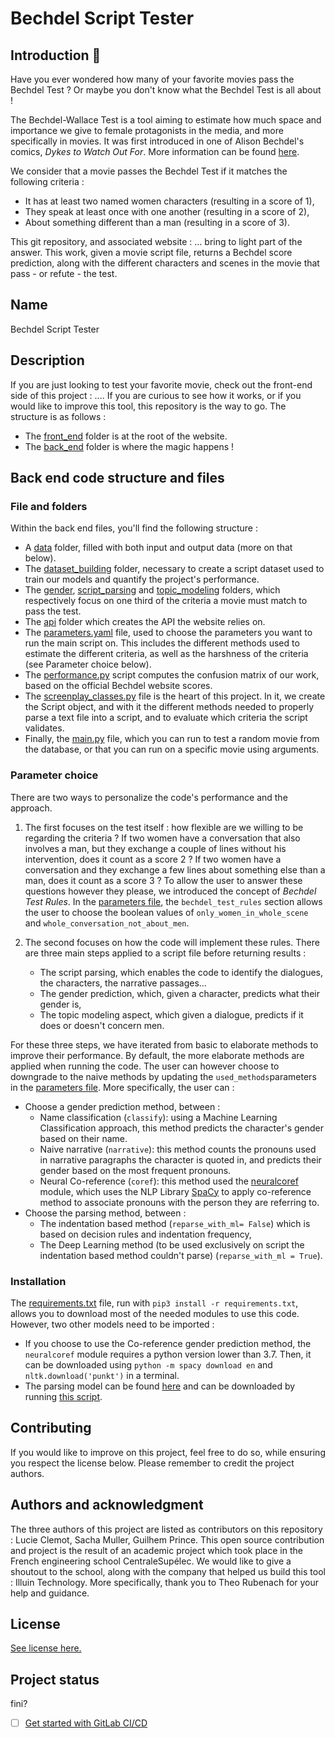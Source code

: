 # Bechdel Script Tester

## Introduction :wave:
Have you ever wondered how many of your favorite movies pass the Bechdel Test ? Or maybe you don't know what the Bechdel Test is all about !

The Bechdel-Wallace Test is a tool aiming to estimate how much space and importance we give to female protagonists in the media, and more specifically in movies. It was first introduced in one of Alison Bechdel's comics, *Dykes to Watch Out For*. More information can be found [here](https://bechdeltest.com).

We consider that a movie passes the Bechdel Test if it matches the following criteria :
- It has at least two named women characters (resulting in a score of 1),
- They speak at least once with one another (resulting in a score of 2),
- About something different than a man (resulting in a score of 3).

This git repository, and associated website : ... bring to light part of the answer. This work, given a movie script file, returns a Bechdel score prediction, along with the different characters and scenes in the movie that pass - or refute - the test.

## Name
Bechdel Script Tester

## Description
If you are just looking to test your favorite movie, check out the front-end side of this project : ....
If you are curious to see how it works, or if you would like to improve this tool, this repository is the way to go. The structure is as follows :
- The [front_end](front_end/) folder is at the root of the website.
- The [back_end](back_end/) folder is where the magic happens !


## Back end code structure and files

### File and folders
Within the back end files, you'll find the following structure :
- A [data](back_end/data) folder, filled with both input and output data (more on that below).
- The [dataset_building](back_end/dataset_building) folder, necessary to create a script dataset used to train our models and quantify the project's performance.
- The [gender](back_end/gender), [script_parsing](back_end/script_parsing) and [topic_modeling](back_end/topic_modeling) folders, which respectively focus on one third of the criteria a movie must match to pass the test.
- The [api](back_end/api) folder which creates the API the website relies on.
- The [parameters.yaml](back_end/parameters.yaml) file, used to choose the parameters you want to run the main script on. This includes the different methods used to estimate the different criteria, as well as the harshness of the criteria (see Parameter choice below).
- The [performance.py](back_end/performance.py) script computes the confusion matrix of our work, based on the official Bechdel website scores.
- The [screenplay_classes.py](back_end/screenplay_classes.py) file is the heart of this project. In it, we create the Script object, and with it the different methods needed to properly parse a text file into a script, and to evaluate which criteria the script validates.
- Finally, the [main.py](back_end/main.py) file, which you can run to test a random movie from the database, or that you can run on a specific movie using  arguments.

### Parameter choice
There are two ways to personalize the code's performance and the approach.
1. The first focuses on the test itself : how flexible are we willing to be regarding the criteria ? If two women have a conversation that also involves a man, but they exchange a couple of lines without his intervention, does it count as a score 2 ? If two women have a conversation and they exchange a few lines about something else than a man, does it count as a score 3 ? To allow the user to answer these questions however they please, we introduced the concept of *Bechdel Test Rules*. In the [parameters file](back_end/parameters.yaml), the `bechdel_test_rules` section allows the user to choose the boolean values of `only_women_in_whole_scene` and `whole_conversation_not_about_men`.

2. The second focuses on how the code will implement these rules. There are three main steps applied to a script file before returning results :
    - The script parsing, which enables the code to identify the dialogues, the characters, the narrative passages...
    - The gender prediction, which, given a character, predicts what their gender is,
    - The topic modeling aspect, which given a dialogue, predicts if it does or doesn't concern men.

For these three steps, we have iterated from basic to elaborate methods to improve their performance. By default, the more elaborate methods are applied when running the code. The user can however choose to downgrade to the naive methods by updating the `used_methods`parameters in the [parameters file](back_end/parameters.yaml). More specifically, the user can :
- Choose a gender prediction method, between :
    - Name classification (`classify`): using a Machine Learning Classification approach, this method predicts the character's gender based on their name.
    - Naive narrative (`narrative`): this method counts the pronouns used in narrative paragraphs the character is quoted in, and predicts their gender based on the most frequent pronouns.
    - Neural Co-reference (`coref`): this method used the [neuralcoref](https://github.com/huggingface/neuralcoref) module, which uses the NLP Library [SpaCy](https://spacy.io) to apply co-reference method to associate pronouns with the person they are referring to.
- Choose the parsing method, between :
    - The indentation based method (`reparse_with_ml= False`) which is based on decision rules and indentation frequency,
    - The Deep Learning method (to be used exclusively on script the indentation based method couldn't parse) (`reparse_with_ml = True`).

### Installation
The [requirements.txt](requirements.txt) file, run with `pip3 install -r requirements.txt`, allows you to download most of the needed modules to use this code.
However, two other models need to be imported :
- If you choose to use the Co-reference gender prediction method, the `neuralcoref` module requires a python version lower than 3.7. Then, it can be downloaded using `python -m spacy download en` and `nltk.download('punkt')` in a terminal.
- The parsing model can be found [here](add/link) and can be downloaded by running [this script](to/create).

## Contributing
If you would like to improve on this project, feel free to do so, while ensuring you respect the license below. Please remember to credit the project authors.

## Authors and acknowledgment
The three authors of this project are listed as contributors on this repository : Lucie Clemot, Sacha Muller, Guilhem Prince.
This open source contribution and project is the result of an academic project which took place in the French engineering school CentraleSupélec.
We would like to give a shoutout to the school, along with the company that helped us build this tool : Illuin Technology. More specifically, thank you to Theo Rubenach for your help and guidance.

## License
[See license here.](LICENSE.txt)

## Project status
fini?


- [ ] [Get started with GitLab CI/CD](https://docs.gitlab.com/ee/ci/quick_start/index.html)
